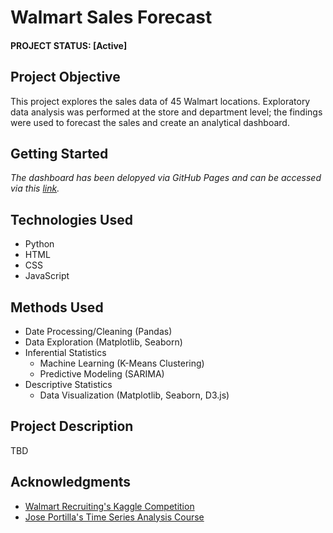 # Walmart Sales Forecast


#### PROJECT STATUS: [Active]

## Project Objective
This project explores the sales data of 45 Walmart locations. Exploratory data analysis was performed at the store and department level; the findings were used to forecast the sales and create an analytical dashboard.

## Getting Started

*The dashboard has been delopyed via GitHub Pages and can be accessed via this [link](https://octaviaisom.github.io/Walmart-Sales-Forecast/).*

## Technologies Used
* Python
* HTML
* CSS
* JavaScript

## Methods Used
* Date Processing/Cleaning (Pandas)
* Data Exploration (Matplotlib, Seaborn)
* Inferential Statistics
    * Machine Learning (K-Means Clustering)
    * Predictive Modeling (SARIMA)
* Descriptive Statistics
    * Data Visualization (Matplotlib, Seaborn, D3.js)

## Project Description
TBD

## Acknowledgments
* [Walmart Recruiting's Kaggle Competition](https://www.kaggle.com/c/walmart-recruiting-store-sales-forecasting)
* [Jose Portilla's Time Series Analysis Course](https://www.udemy.com/course/python-for-time-series-data-analysis/)
